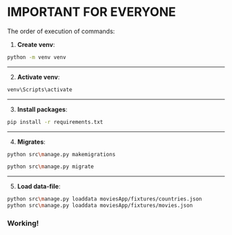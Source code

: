 # IMPORTANT FOR EVERYONE
The order of execution of commands:

1. **Create venv**:
~~~bash
python -m venv venv
~~~
---
2. **Activate venv**:
~~~bash
venv\Scripts\activate
~~~
---
3. **Install packages**:
~~~bash
pip install -r requirements.txt
~~~
---
4. **Migrates**:
~~~bash
python src\manage.py makemigrations
~~~
~~~bash
python src\manage.py migrate
~~~
---
5. **Load data-file**:
~~~bash
python src\manage.py loaddata moviesApp/fixtures/countries.json
python src\manage.py loaddata moviesApp/fixtures/movies.json
~~~

### Working!
